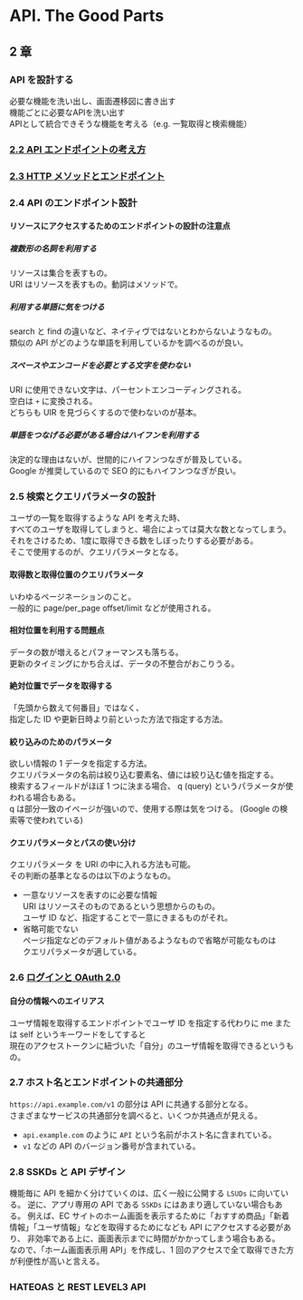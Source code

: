 # API. The Good Parts  
## 2 章  

### API を設計する  
必要な機能を洗い出し、画面遷移図に書き出す  
機能ごとに必要なAPIを洗い出す  
APIとして統合できそうな機能を考える（e.g. 一覧取得と検索機能）  

### [2.2 API エンドポイントの考え方](../notes/uri_endpoint.md)  

### [2.3 HTTP メソッドとエンドポイント](../notes/request_method.md)  

### 2.4 API のエンドポイント設計  

#### リソースにアクセスするためのエンドポイントの設計の注意点  
##### 複数形の名詞を利用する  
リソースは集合を表すもの。  
URI はリソースを表すもの。動詞はメソッドで。  

##### 利用する単語に気をつける  
search と find の違いなど、ネイティヴではないとわからないようなもの。  
類似の API がどのような単語を利用しているかを調べるのが良い。  

##### スペースやエンコードを必要とする文字を使わない  
URI に使用できない文字は、パーセントエンコーディングされる。  
空白は `+` に変換される。  
どちらも UIR を見づらくするので使わないのが基本。  

##### 単語をつなげる必要がある場合はハイフンを利用する  
決定的な理由はないが、世間的にハイフンつなぎが普及している。  
Google が推奨しているので SEO 的にもハイフンつなぎが良い。  

### 2.5 検索とクエリパラメータの設計  
ユーザの一覧を取得するような API を考えた時、  
すべてのユーザを取得してしまうと、場合によっては莫大な数となってしまう。  
それをさけるため、1度に取得できる数をしぼったりする必要がある。  
そこで使用するのが、クエリパラメータとなる。  

#### 取得数と取得位置のクエリパラメータ  
いわゆるページネーションのこと。  
一般的に page/per_page offset/limit などが使用される。  

#### 相対位置を利用する問題点  
データの数が増えるとパフォーマンスも落ちる。  
更新のタイミングにかち合えば、データの不整合がおこりうる。  

#### 絶対位置でデータを取得する  
「先頭から数えて何番目」ではなく、  
指定した ID や更新日時より前といった方法で指定する方法。  

#### 絞り込みのためのパラメータ  
欲しい情報の 1 データを指定する方法。  
クエリパラメータの名前は絞り込む要素名、値には絞り込む値を指定する。  
検索するフィールドがほぼ 1 つに決まる場合、 q (query) というパラメータが使われる場合もある。  
q は部分一致のイベージが強いので、使用する際は気をつける。 (Google の検索等で使われている)  

#### クエリパラメータとパスの使い分け  
クエリパラメータ を URI の中に入れる方法も可能。  
その判断の基準となるのは以下のようなもの。  

- 一意なリソースを表すのに必要な情報  
  URI はリソースそのものであるという思想からのもの。  
  ユーザ ID など、指定することで一意にきまるものがそれ。  
- 省略可能でない  
  ページ指定などのデフォルト値があるようなもので省略が可能なものは  
  クエリパラメータが適している。  

### 2.6 [ログインと OAuth 2.0](../notes/oauth2.md)  

#### 自分の情報へのエイリアス  
ユーザ情報を取得するエンドポイントでユーザ ID を指定する代わりに me または self というキーワードをしてすると  
現在のアクセストークンに紐づいた「自分」のユーザ情報を取得できるというもの。  

### 2.7 ホスト名とエンドポイントの共通部分
`https://api.example.com/v1` の部分は API に共通する部分となる。  
さまざまなサービスの共通部分を調べると、いくつか共通点が見える。  
- `api.example.com` のように `API` という名前がホスト名に含まれている。  
- `v1` などの API のバージョン番号が含まれている。  

### 2.8 SSKDs と API デザイン  
機能毎に API を細かく分けていくのは、広く一般に公開する `LSUDs` に向いている。
逆に、アプリ専用の API である `SSKDs` にはあまり適していない場合もある。
例えば、EC サイトのホーム画面を表示するために「おすすめ商品」「新着情報」「ユーザ情報」などを取得するためになども API にアクセスする必要があり、
非効率である上に、画面表示までに時間がかかってしまう場合もある。  
なので、「ホーム画面表示用 API」を作成し、1 回のアクセスで全て取得できた方が利便性が高いと言える。  

### HATEOAS と REST LEVEL3 API  

